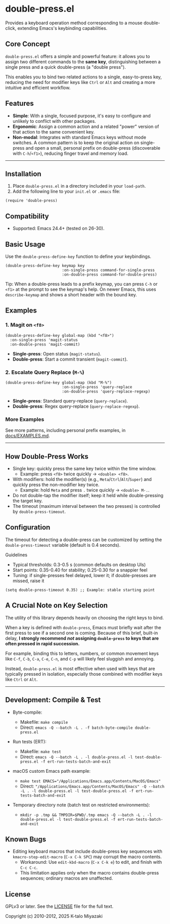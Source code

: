 # double-press.el

Provides a keyboard operation method corresponding to a mouse double-click, extending Emacs's keybinding capabilities.


## Core Concept

`double-press.el` offers a simple and powerful feature: it allows you to assign two different commands to the **same key**, distinguishing between a single press and a quick double-press (a "double press").

This enables you to bind two related actions to a single, easy-to-press key, reducing the need for modifier keys like `Ctrl` or `Alt` and creating a more intuitive and efficient workflow.


## Features

- **Simple**: With a single, focused purpose, it's easy to configure and unlikely to conflict with other packages.
- **Ergonomic**: Assign a common action and a related "power" version of that action to the same convenient key.
- **Non-modal**: Integrates with standard Emacs keys without mode switches. A common pattern is to keep the original action on single-press and open a small, personal prefix on double-press (discoverable with `C-h`/`<f1>`), reducing finger travel and memory load.

---

## Installation

1.  Place `double-press.el` in a directory included in your `load-path`.
2.  Add the following line to your `init.el` or `.emacs` file:

```emacs-lisp
(require 'double-press)
```
 
## Compatibility

- Supported: Emacs 24.4+ (tested on 26-30).

## Basic Usage

Use the `double-press-define-key` function to define your keybindings.

```emacs-lisp
(double-press-define-key keymap key
                         :on-single-press command-for-single-press
                         :on-double-press command-for-double-press)
```

Tip: When a double-press leads to a prefix keymap, you can press `C-h`
or `<f1>` at the prompt to see the keymap's help. On newer Emacs,
this uses `describe-keymap` and shows a short header with the bound key.

## Examples

### 1. Magit on `<f8>`

```emacs-lisp
(double-press-define-key global-map (kbd "<f8>")
  :on-single-press 'magit-status
  :on-double-press 'magit-commit)
```
- **Single-press**: Open status (`magit-status`).
- **Double-press**: Start a commit transient (`magit-commit`).


### 2. Escalate Query Replace (`M-%`)

```emacs-lisp
(double-press-define-key global-map (kbd "M-%")
                         :on-single-press 'query-replace
                         :on-double-press 'query-replace-regexp)
```
- **Single-press**: Standard query-replace (`query-replace`).
- **Double-press**: Regex query-replace (`query-replace-regexp`).

### More Examples

See more patterns, including personal prefix examples, in [docs/EXAMPLES.md](docs/EXAMPLES.md).

---

## How Double-Press Works

- Single key: quickly press the same key twice within the time window.
  - Example: press `<f8>` twice quickly -> `<double> <f8>`.
- With modifiers: hold the modifier(s) (e.g., `Meta`/`Ctrl`/`Alt`/`Super`) and quickly press the non-modifier key twice.
  - Example: hold `Meta` and press `.` twice quickly -> `<double> M-.`.
- Do not double-tap the modifier itself; keep it held while double-pressing the target key.
- The timeout (maximum interval between the two presses) is controlled by `double-press-timeout`.


<a id="dp-configuration"></a>
## Configuration

The timeout for detecting a double-press can be customized by setting the `double-press-timeout` variable (default is 0.4 seconds).

Guidelines
- Typical thresholds: 0.3-0.5 s (common defaults on desktop UIs)
- Start points: 0.35-0.40 for stability; 0.25-0.30 for a snappier feel
- Tuning: if single-presses feel delayed, lower it; if double-presses are missed, raise it

```emacs-lisp
(setq double-press-timeout 0.35) ;; Example: stable starting point
```

## A Crucial Note on Key Selection

The utility of this library depends heavily on choosing the right keys to bind.

When a key is defined with `double-press`, Emacs must briefly wait after the first press to see if a second one is coming. Because of this brief, built-in delay, **I strongly recommend *not* assigning `double-press` to keys that are often pressed in rapid succession.**

For example, binding this to letters, numbers, or common movement keys like `C-f`, `C-b`, `C-a`, `C-e`, `C-n`, and `C-p` will likely feel sluggish and annoying.

Instead, `double-press.el` is most effective when used with keys that are typically pressed in isolation, especially those combined with modifier keys like `Ctrl` or `Alt`.

---

## Development: Compile & Test

- Byte-compile:
  - Makefile: `make compile`
  - Direct: `emacs -Q --batch -L . -f batch-byte-compile double-press.el`

- Run tests (ERT):
  - Makefile: `make test`
  - Direct: `emacs -Q --batch -L . -l double-press.el -l test-double-press.el -f ert-run-tests-batch-and-exit`

- macOS custom Emacs path example:
  - `make test EMACS="/Applications/Emacs.app/Contents/MacOS/Emacs"`
  - Direct: `"/Applications/Emacs.app/Contents/MacOS/Emacs" -Q --batch -L . -l double-press.el -l test-double-press.el -f ert-run-tests-batch-and-exit`

- Temporary directory note (batch test on restricted environments):
  - `mkdir -p .tmp && TMPDIR=$PWD/.tmp emacs -Q --batch -L . -l double-press.el -l test-double-press.el -f ert-run-tests-batch-and-exit`


## Known Bugs

- Editing keyboard macros that include double-press key sequences with `kmacro-step-edit-macro` (`C-x C-k SPC`) may corrupt the macro contents.
  - Workaround: Use `edit-kbd-macro` (`C-x C-k e`) to edit, and finish with `C-c C-c`.
  - This limitation applies only when the macro contains double-press sequences; ordinary macros are unaffected.

## License

GPLv3 or later. See the [LICENSE](LICENSE) file for the full text.

Copyright (c) 2010-2012, 2025 K-talo Miyazaki
